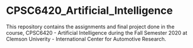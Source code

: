 # CPSC6420_Artificial_Intelligence 
This repository contains the assignments and final project done in the course, CPSC6420 - Artificial Intelligence during the Fall Semester 2020 at Clemson Univerity - International Center for Automotive Research.
